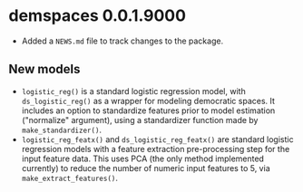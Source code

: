# demspaces 0.0.1.9000

* Added a `NEWS.md` file to track changes to the package.

## New models

* `logistic_reg()` is a standard logistic regression model, with `ds_logistic_reg()` as a wrapper for modeling democratic spaces. It includes an option to standardize features prior to model estimation ("normalize" argument), using a standardizer function made by `make_standardizer()`. 
* `logistic_reg_featx()` and `ds_logistic_reg_featx()` are standard logistic regression models with a feature extraction pre-processing step for the input feature data. This uses PCA (the only method implemented currently) to reduce the number of numeric input features to 5, via `make_extract_features()`. 
